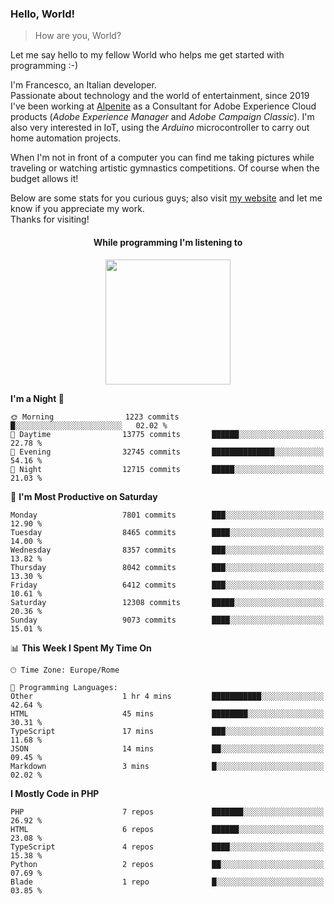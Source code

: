 ### Hello, World!

> How are you, World?

Let me say hello to my fellow World who helps me get started with programming :-)

I'm Francesco, an Italian developer.  
Passionate about technology and the world of entertainment, since 2019 I've been working at [Alpenite](https://www.alpenite.com) as a Consultant for Adobe Experience Cloud products (*Adobe Experience Manager* and *Adobe Campaign Classic*). I'm also very interested in IoT, using the *Arduino* microcontroller to carry out home automation projects.

When I'm not in front of a computer you can find me taking pictures while traveling or watching artistic gymnastics competitions. Of course when the budget allows it!

Below are some stats for you curious guys; also visit [my website](https://www.francescorega.eu) and let me know if you appreciate my work.  
Thanks for visiting!

<div align="center">
  <h4>While programming I'm listening to</h4>
  <a href="https://apps.francescorega.eu/now-playing/11147232609" target="_blank"><img src="https://apps.francescorega.eu/now-playing/11147232609" width="200"></a>
</div>

<!--START_SECTION:waka-->
**I'm a Night 🦉** 

```text
🌞 Morning                1223 commits        █░░░░░░░░░░░░░░░░░░░░░░░░   02.02 % 
🌆 Daytime                13775 commits       ██████░░░░░░░░░░░░░░░░░░░   22.78 % 
🌃 Evening                32745 commits       ██████████████░░░░░░░░░░░   54.16 % 
🌙 Night                  12715 commits       █████░░░░░░░░░░░░░░░░░░░░   21.03 % 
```
📅 **I'm Most Productive on Saturday** 

```text
Monday                   7801 commits        ███░░░░░░░░░░░░░░░░░░░░░░   12.90 % 
Tuesday                  8465 commits        ████░░░░░░░░░░░░░░░░░░░░░   14.00 % 
Wednesday                8357 commits        ███░░░░░░░░░░░░░░░░░░░░░░   13.82 % 
Thursday                 8042 commits        ███░░░░░░░░░░░░░░░░░░░░░░   13.30 % 
Friday                   6412 commits        ███░░░░░░░░░░░░░░░░░░░░░░   10.61 % 
Saturday                 12308 commits       █████░░░░░░░░░░░░░░░░░░░░   20.36 % 
Sunday                   9073 commits        ████░░░░░░░░░░░░░░░░░░░░░   15.01 % 
```


📊 **This Week I Spent My Time On** 

```text
🕑︎ Time Zone: Europe/Rome

💬 Programming Languages: 
Other                    1 hr 4 mins         ███████████░░░░░░░░░░░░░░   42.64 % 
HTML                     45 mins             ████████░░░░░░░░░░░░░░░░░   30.31 % 
TypeScript               17 mins             ███░░░░░░░░░░░░░░░░░░░░░░   11.68 % 
JSON                     14 mins             ██░░░░░░░░░░░░░░░░░░░░░░░   09.45 % 
Markdown                 3 mins              █░░░░░░░░░░░░░░░░░░░░░░░░   02.02 % 
```

**I Mostly Code in PHP** 

```text
PHP                      7 repos             ███████░░░░░░░░░░░░░░░░░░   26.92 % 
HTML                     6 repos             ██████░░░░░░░░░░░░░░░░░░░   23.08 % 
TypeScript               4 repos             ████░░░░░░░░░░░░░░░░░░░░░   15.38 % 
Python                   2 repos             ██░░░░░░░░░░░░░░░░░░░░░░░   07.69 % 
Blade                    1 repo              █░░░░░░░░░░░░░░░░░░░░░░░░   03.85 % 
```




<!--END_SECTION:waka-->
